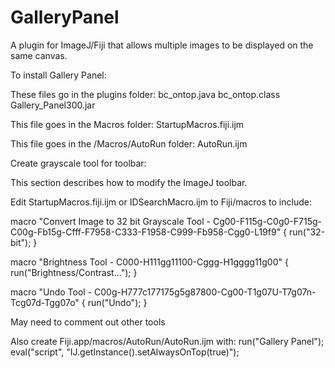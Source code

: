 # GalleryPanel
A plugin for ImageJ/Fiji that allows multiple images to be displayed on the same canvas.

To install Gallery Panel:

These files go in the plugins folder:
bc_ontop.java
bc_ontop.class
Gallery_Panel300.jar

This file goes in the Macros folder:
StartupMacros.fiji.ijm

This file goes in the /Macros/AutoRun folder:
AutoRun.ijm



Create grayscale tool for toolbar:

This section describes how to modify the ImageJ toolbar.

Edit StartupMacros.fiji.ijm or IDSearchMacro.ijm to Fiji/macros to include:

macro "Convert Image to 32 bit Grayscale Tool - Cg00-F115g-C0g0-F715g-C00g-Fb15g-Cfff-F7958-C333-F1958-C999-Fb958-Cgg0-L19f9" {
  run("32-bit");
}    

macro "Brightness Tool - C000-H111gg11100-Cggg-H1gggg11g00" {
  run("Brightness/Contrast...");
}

macro "Undo Tool - C00g-H777c177175g5g87800-Cg00-T1g07U-T7g07n-Tcg07d-Tgg07o" {
  run("Undo");
}

May need to comment out other tools

Also create Fiji.app/macros/AutoRun/AutoRun.ijm with:
run("Gallery Panel");
 eval("script", "IJ.getInstance().setAlwaysOnTop(true)");

